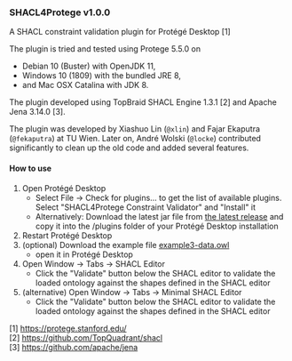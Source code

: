 ### SHACL4Protege v1.0.0 

A SHACL constraint validation plugin for Protégé Desktop [1]

The plugin is tried and tested using Protege 5.5.0 on 
* Debian 10 (Buster) with OpenJDK 11, 
* Windows 10 (1809) with the bundled JRE 8, 
* and Mac OSX Catalina with JDK 8.

The plugin developed using TopBraid SHACL Engine 1.3.1 [2] and Apache Jena 3.14.0 [3].   

The plugin was developed by Xiashuo Lin (`@xlin`) and Fajar Ekaputra (`@fekaputra`) at TU Wien.
Later on, André Wolski (`@locke`) contributed significantly to clean up the old code and added several features. 

#### How to use

1. Open Protégé Desktop
    * Select File -> Check for plugins... to get the list of available plugins. Select "SHACL4Protege Constraint Validator" and "Install" it
    * Alternatively: Download the latest jar file from [the latest release](https://github.com/fekaputra/shacl-plugin/releases) and copy it into the /plugins folder of your Protégé Desktop installation
2. Restart Protégé Desktop
3. (optional) Download the example file [example3-data.owl](https://raw.githubusercontent.com/fekaputra/shacl-plugin/master/src/main/resources/example3-data.owl)
    * open it in Protégé Desktop
4. Open Window -> Tabs -> SHACL Editor
    * Click the "Validate" button below the SHACL editor to validate the loaded ontology against the shapes defined in the SHACL editor
5. (alternative) Open Window -> Tabs -> Minimal SHACL Editor
    * Click the "Validate" button below the SHACL editor to validate the loaded ontology against the shapes defined in the SHACL editor

[1] https://protege.stanford.edu/   
[2] https://github.com/TopQuadrant/shacl   
[3] https://github.com/apache/jena
